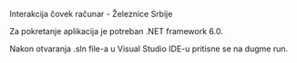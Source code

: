 
Interakcija čovek računar - Železnice Srbije

Za pokretanje aplikacija je potreban .NET framework 6.0.

Nakon otvaranja .sln file-a u Visual Studio IDE-u pritisne se na dugme run.
